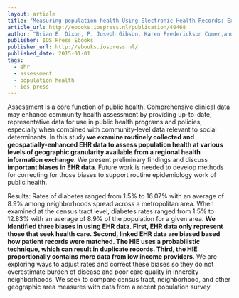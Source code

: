 ```yaml
---
layout: article
title: "Measuring population health Using Electronic Health Records: Exploring biases and representativeness in a community health information exchange"
article_url: http://ebooks.iospress.nl/publication/40468
author: "Brian E. Dixon, P. Joseph Gibson, Karen Frederickson Comer,and Marc Rosenman"
publisher: IOS Press Ebooks
publisher_url: http://ebooks.iospress.nl/
published_date: 2015-01-01
tags:
  - ehr
  - assessment
  - population health
  - ios press
---
```


Assessment is a core function of public health. Comprehensive clinical data may enhance community health assessment by providing up-to-date, representative data for use in public health programs and policies, especially when combined with community-level data relevant to social determinants. In this study <strong>we examine routinely collected and geospatially-enhanced EHR data to assess population health at various levels of geographic granularity available from a regional health information exchange</strong>. We present preliminary findings and discuss <strong>important biases in EHR data</strong>. Future work is needed to develop methods for correcting for those biases to support routine epidemiology work of public health.

Results:
Rates of diabetes ranged from 1.5% to 16.07% with an average of 8.9% among neighborhoods spread across a metropolitan area. When examined at the census tract level, diabetes rates ranged from 1.5% to 12.83% with an average of 8.9% of the population for a given area. <strong>We identified three biases in using EHR data. First, EHR data only represent those that seek health care. Second, linked EHR data are biased based how patient records were matched. The HIE uses a probabilistic technique, which can result in duplicate records. Third, the HIE proportionally contains more data from low income providers</strong>. We are exploring ways to adjust rates and correct these biases so they do not overestimate burden of disease and poor care quality in innercity neighborhoods. We seek to compare census tract, neighborhood, and other geographic area measures with data from a recent population survey.